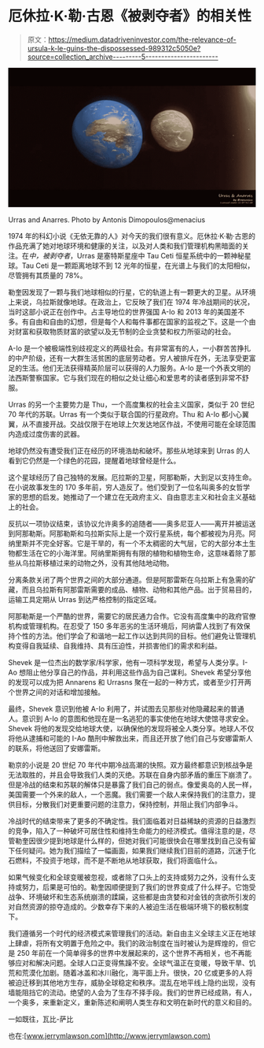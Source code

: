 # 厄休拉·K·勒·古恩《被剥夺者》的相关性

> 原文：<https://medium.datadriveninvestor.com/the-relevance-of-ursula-k-le-guins-the-dispossessed-989312c5050e?source=collection_archive---------5----------------------->

![](img/42748097f1a216f46301d397f289f0d5.png)

Urras and Anarres. Photo by Antonis Dimopoulos@menacius

1974 年的科幻小说《无依无靠的人》对今天的我们很有意义。厄休拉·K·勒·古恩的作品充满了她对地球环境和健康的关注，以及对人类和我们管理机构黑暗面的关注。在*中，被剥夺者*，Urras 是塞特斯星座中 Tau Ceti 恒星系统中的一颗神秘星球。Tau Ceti 是一颗距离地球不到 12 光年的恒星，在光谱上与我们的太阳相似，尽管拥有其质量的 78%。

勒奎因发现了一颗与我们地球相似的行星，它的轨道上有一颗更大的卫星。从环境上来说，乌拉斯就像地球。在政治上，它反映了我们在 1974 年冷战期间的状况，当时这部小说正在创作中。占主导地位的世界强国 A-Io 和 2013 年的美国差不多。有自由和自由的幻想，但是每个人和每件事都在国家的监视之下。这是一个由对财富和获取物质财富的欲望以及无节制的企业贪婪和权力所驱动的社会。

A-Io 是一个被极端性别歧视定义的两级社会。有非常富有的人，一小群苦苦挣扎的中产阶级，还有一大群生活贫困的底层劳动者。穷人被排斥在外，无法享受更富足的生活。他们无法获得精英阶层可以获得的人力服务。A-Io 是一个外表文明的法西斯警察国家。它与我们现在的相似之处让细心和爱思考的读者感到非常不舒服。

Urras 的另一个主要势力是 Thu，一个高度集权的社会主义国家，类似于 20 世纪 70 年代的苏联。Urras 有一个类似于联合国的行星政府。Thu 和 A-Io 都小心翼翼，从不直接开战。交战仅限于在地球上欠发达地区作战，不使用可能在全球范围内造成过度伤害的武器。

地球仍然没有遭受我们正在经历的环境浩劫和破坏。那些从地球来到 Urras 的人看到它仍然是一个绿色的花园，提醒着地球曾经是什么。

这个星球经历了自己独特的发展。厄拉斯的卫星，阿那勒斯，大到足以支持生命。在小说故事发生的 170 多年前，穷人造反了。他们受到了一位名叫奥多的女哲学家的思想的启发。她推动了一个建立在无政府主义、自由意志主义和社会主义基础上的社会。

反抗以一项协议结束，该协议允许奥多的追随者——奥多尼亚人——离开并被运送到阿那勒斯。阿那勒斯和乌拉斯实际上是一个双行星系统，每个都被视为月亮。阿纳里斯并不完全好客。它是干旱的，有一个不太稠密的大气层，它的大部分本土生物都生活在它的小海洋里。阿纳里斯拥有有限的植物和植物生命，这意味着除了那些从乌拉斯移植过来的动物之外，没有其他陆地动物。

分离条款关闭了两个世界之间的大部分通道。但是阿那雷斯在乌拉斯上有急需的矿藏，而且乌拉斯有阿那雷斯需要的成品、植物、动物和其他产品。出于贸易目的，运输工具定期从 Urras 到达严格控制的指定区域。

阿那勒斯是一个严酷的世界，需要它的居民通力合作。它没有高度集中的政府官僚机构或管理机构。在忍受了 150 多年恶劣的生活环境后，阿纳雷人找到了有效保持个性的方法。他们学会了和谐地一起工作以达到共同的目标。他们避免让管理机构变得自我延续、自我维持、具有压迫性，并损害他们的需求和利益。

Shevek 是一位杰出的数学家/科学家，他有一项科学发现，希望与人类分享。I-Ao 想阻止他分享自己的作品，并利用这些作品为自己谋利。Shevek 希望分享他的发现可以成为把 Annarens 和 Urrasns 聚在一起的一种方式，或者至少打开两个世界之间的对话和增加接触。

最终，Shevek 意识到他被 A-Io 利用了，并试图去见那些对他隐藏起来的普通人。意识到 A-Io 的意图和他现在是一名逃犯的事实使他在地球大使馆寻求安全。Shevek 将他的发现交给地球大使，以确保他的发现将被全人类分享。地球人不仅将他从逮捕和可能的 I-Ao 酷刑中解救出来，而且还开放了他们自己与安娜雷斯人的联系，将他送回了安娜雷斯。

勒京的小说是 20 世纪 70 年代中期冷战高潮的快照。双方最终都意识到核战争是无法取胜的，并且会导致我们人类的灭绝。苏联在自身内部矛盾的重压下崩溃了。但是冷战的结束和苏联的解体只是暴露了我们自己的弱点。像爱奥岛的人民一样，美国需要一个外来的敌人，一个恶魔。我们需要一个敌人来保持我们的注意力，提供目标，分散我们对更重要问题的注意力，保持控制，并阻止我们内部争斗。

冷战时代的结束带来了更多的不确定性。我们面临着对日益稀缺的资源的日益激烈的竞争，陷入了一种破坏可居住性和维持生命能力的经济模式。值得注意的是，尽管勒奎因很少提到地球是什么样的，但她对我们可能很快会在哪里找到自己没有留下任何疑问。她为我们描绘了一幅画面，如果我们继续我们目前的道路，沉迷于化石燃料，不投资于地球，而不是不断地从地球获取，我们将面临什么。

如果气候变化和全球变暖被忽视，或者除了口头上的支持或努力之外，没有什么支持或努力，后果是可怕的。勒奎因顺便提到了我们的世界变成了什么样子。它饱受战争、环境破坏和生态系统崩溃的蹂躏，这些都是由贪婪和对金钱的贪欲所引发的对自然资源的掠夺造成的。少数幸存下来的人被迫生活在极端环境下的极权制度下。

我们遵循另一个时代的经济模式来管理我们的活动。新自由主义全球主义正在地球上肆虐，将所有文明置于危险之中。我们的政治制度在当时被认为是辉煌的，但它是 250 年前在一个简单得多的世界中发展起来的，这个世界不再相关，也不再能够应对和解决问题。全球人口正变得焦躁不安。全球气温正在变暖，导致干旱、饥荒和荒漠化加剧。随着冰盖和冰川融化，海平面上升。很快，20 亿或更多的人将被迫迁移到其他地方生存，威胁全球稳定和秩序。混乱在地平线上隐约出现，没有墙能阻挡它的流动。绝望的人会为了生存不择手段。我们的世界已经成熟，有人，一个奥多，来重新定义，重新陈述和阐明人类生存和文明在新时代的意义和目的。

一如既往，瓦比-萨比

也在:[www.jerrymlawson.com](http://www.jerrymlawson.com)